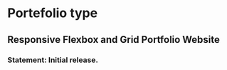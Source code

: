 # Portefolio type

## Responsive Flexbox and Grid Portfolio Website
 
### Statement: Initial release.
